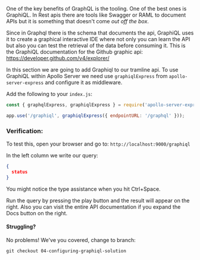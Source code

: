 One of the key benefits of GraphQL is the tooling. 
One of the best ones is GraphiQL.
In Rest apis there are tools like Swagger or RAML to document APIs but it is something that doesn't come _out off the box_.

Since in Graphql there is the schema that documents the api, GraphiQL uses it to create a graphical interactive IDE where not only you can learn the API but also you can test the retrieval of the data before consuming it.
This is the GraphiQL documentation for the Github graphic api: https://developer.github.com/v4/explorer/


In this section we are going to add Graphiql to our tramline api.
To use GraphiQL within Apollo Server we need use `graphiqlExpress` from `apollo-server-express` and configure it as middleware.

Add the following to your `index.js`:

```js
const { graphqlExpress, graphiqlExpress } = require('apollo-server-express');

app.use('/graphiql', graphiqlExpress({ endpointURL: '/graphql' }));
```

### Verification:

To test this, open your browser and go to: `http://localhost:9000/graphiql`


In the left column we write our query:
```json
{
  status
}
```

You might notice the type assistance when you hit Ctrl+Space.

Run the query by pressing the play button and the result will appear on the right.
Also you can visit the entire API documentation if you expand the Docs button on the right.

#### Struggling?

No problems! We've you covered, change to branch: 
```
git checkout 04-configuring-graphiql-solution
```